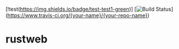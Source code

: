[!test(https://img.shields.io/badge/test-test1-green)]
[![Build Status](https://www.travis-ci.org/{your-name}/{your-repo-name}.svg?branch=master)]
(https://www.travis-ci.org/{your-name}/{your-repo-name})
# rustweb
